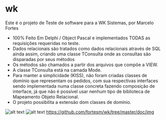 # wk

Este é o projeto de Teste de software para a WK Sistemas, por Marcelo Fortes

- 100% Feito Em Delphi / Object Pascal e implementados TODAS as requisições requeridas no teste.
- Dados relacionais são tratados como dados relacionais através de SQL ainda assim, criando uma classe TConsulta onde as consultas são disparadas por seus métodos
- Os métodos são chamados a partir dos arquivos que compõe a VIEW.
- A classe TConsulta está na camada Mode.
- Para manter a simplicidade (KISS), não foram criadas classes de domínio que representam os pedidos, com sua respectivas interfaces sendo implementada numa classe concreta fazendo composição de interface, já que não é possível usar nenhum tipo de biblioteca de Mapeamento Objeto Relacional.
- O projeto possibilita a extensão dom classes de domínio.

![alt text](https://github.com/fortesm/wk/doc/img/db.png)
![alt text](https://github.com/fortesm/wk/doc/img/db.png?raw=true)
https://github.com/fortesm/wk/tree/master/doc/img
